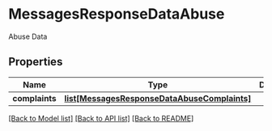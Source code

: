 # MessagesResponseDataAbuse

Abuse Data
## Properties
Name | Type | Description | Notes
------------ | ------------- | ------------- | -------------
**complaints** | [**list[MessagesResponseDataAbuseComplaints]**](MessagesResponseDataAbuseComplaints.md) |  | [optional] 

[[Back to Model list]](../README.md#documentation-for-models) [[Back to API list]](../README.md#documentation-for-api-endpoints) [[Back to README]](../README.md)


